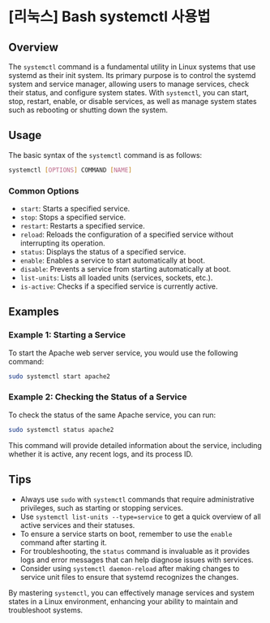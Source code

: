 # [리눅스] Bash systemctl 사용법

## Overview
The `systemctl` command is a fundamental utility in Linux systems that use systemd as their init system. Its primary purpose is to control the systemd system and service manager, allowing users to manage services, check their status, and configure system states. With `systemctl`, you can start, stop, restart, enable, or disable services, as well as manage system states such as rebooting or shutting down the system.

## Usage
The basic syntax of the `systemctl` command is as follows:

```bash
systemctl [OPTIONS] COMMAND [NAME]
```

### Common Options
- `start`: Starts a specified service.
- `stop`: Stops a specified service.
- `restart`: Restarts a specified service.
- `reload`: Reloads the configuration of a specified service without interrupting its operation.
- `status`: Displays the status of a specified service.
- `enable`: Enables a service to start automatically at boot.
- `disable`: Prevents a service from starting automatically at boot.
- `list-units`: Lists all loaded units (services, sockets, etc.).
- `is-active`: Checks if a specified service is currently active.

## Examples
### Example 1: Starting a Service
To start the Apache web server service, you would use the following command:

```bash
sudo systemctl start apache2
```

### Example 2: Checking the Status of a Service
To check the status of the same Apache service, you can run:

```bash
sudo systemctl status apache2
```

This command will provide detailed information about the service, including whether it is active, any recent logs, and its process ID.

## Tips
- Always use `sudo` with `systemctl` commands that require administrative privileges, such as starting or stopping services.
- Use `systemctl list-units --type=service` to get a quick overview of all active services and their statuses.
- To ensure a service starts on boot, remember to use the `enable` command after starting it.
- For troubleshooting, the `status` command is invaluable as it provides logs and error messages that can help diagnose issues with services.
- Consider using `systemctl daemon-reload` after making changes to service unit files to ensure that systemd recognizes the changes. 

By mastering `systemctl`, you can effectively manage services and system states in a Linux environment, enhancing your ability to maintain and troubleshoot systems.
